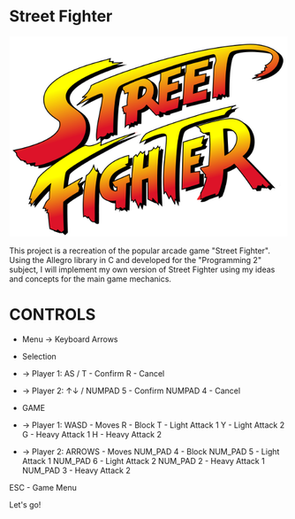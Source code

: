 # Street Fighter

![Logo do Projeto](./images/logo.png)

This project is a recreation of the popular arcade game "Street Fighter".
Using the Allegro library in C and developed for the "Programming 2" subject, I will implement my own version of Street Fighter using my ideas and concepts for the main game mechanics.

# CONTROLS 

* Menu
-> Keyboard Arrows

* Selection
* -> Player 1: AS /
   T - Confirm
   R - Cancel

* -> Player 2: ↑↓ /
   NUMPAD 5 - Confirm
   NUMPAD 4 - Cancel

* GAME
* -> Player 1:
   WASD - Moves
   R - Block
   T - Light Attack 1
   Y - Light Attack 2
   G - Heavy Attack 1
   H - Heavy Attack 2

* -> Player 2:
   ARROWS - Moves
   NUM_PAD 4 - Block
   NUM_PAD 5 - Light Attack 1
   NUM_PAD 6 - Light Attack 2
   NUM_PAD 2 - Heavy Attack 1
   NUM_PAD 3 - Heavy Attack 2

ESC - Game Menu

Let's go!
